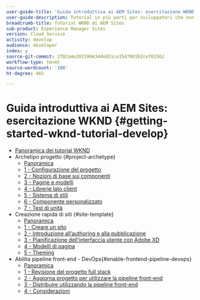 ```yaml
---
user-guide-title: 'Guida introduttiva ai AEM Sites: esercitazione WKND'
user-guide-description: Tutorial in più parti per sviluppatori che non hanno mai utilizzato AEM. Implementa un sito AEM per un brand fittizio del settore lifestyle, WKND. Abilita la pipeline front-end per velocizzare lo sviluppo nel ciclo di implementazione.
breadcrumb-title: Tutorial WKND di AEM Sites
sub-product: Experience Manager Sites
version: Cloud Service
activity: develop
audience: developer
index: y
source-git-commit: 2f02a4e202390434de831ce1547001b2cef01562
workflow-type: tm+mt
source-wordcount: '108'
ht-degree: 46%

---
```



# Guida introduttiva ai AEM Sites: esercitazione WKND {#getting-started-wknd-tutorial-develop}

+ [Panoramica dei tutorial WKND](overview.md)
+ Archetipo progetto {#project-archetype}
   + [Panoramica](./project-archetype/overview.md)
   + [1 - Configurazione del progetto](./project-archetype/project-setup.md)
   + [2 - Nozioni di base sui componenti](./project-archetype/component-basics.md)
   + [3 - Pagine e modelli](./project-archetype/pages-templates.md)
   + [4 - Librerie lato client](./project-archetype/client-side-libraries.md)
   + [5 - Sistema di stili](./project-archetype/style-system.md)
   + [6 - Componente personalizzato](./project-archetype/custom-component.md)
   + [7 - Test di unità](./project-archetype/unit-testing.md)
+ Creazione rapida di siti {#site-template}
   + [Panoramica](./site-template/overview.md)
   + [1 - Creare un sito](./site-template/create-site.md)
   + [2 - Introduzione all’authoring e alla pubblicazione](./site-template/author-content-publish.md)
   + [3 - Pianificazione dell’interfaccia utente con Adobe XD](./site-template/ui-planning-adobe-xd.md)
   + [4 - Modelli di pagina](./site-template/page-templates.md)
   + [5 - Theming](./site-template/theming.md)
+ Abilita pipeline front-end - DevOps{#enable-frontend-pipeline-devops}
   + [Panoramica](./enable-frontend-pipeline/overview.md)
   + [1 - Revisione del progetto full stack](./enable-frontend-pipeline/review-uifrontend-module.md)
   + [2 - Aggiorna progetto per utilizzare la pipeline front-end](./enable-frontend-pipeline/update-project.md)
   + [3 - Distribuire utilizzando la pipeline front-end](./enable-frontend-pipeline/create-frontend-pipeline.md)
   + [4 - Considerazioni](./enable-frontend-pipeline/considerations.md)

